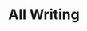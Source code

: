 ---
layout: post-index
title: All Writing
excerpt: "A List of Posts"
image:
  feature: 
  credit: 
  creditlink: 
---